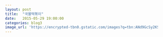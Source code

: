 ```yaml
---
layout: post
title:  "국물떡볶이"
date:   2015-05-29 19:00:00
categories: blog3
image_url: 'https://encrypted-tbn0.gstatic.com/images?q=tbn:ANd9GcSy2KSpVsbxfC1K0tnvSNRGqwhbm49XAJHY8Ploe_MquupVm5N1Rg.png'
---
```

